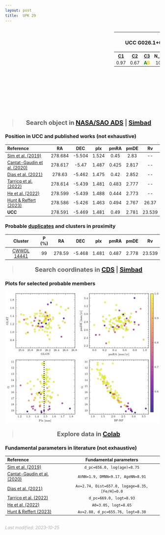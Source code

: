 ```yaml
---
layout: post
title:  UPK 29
---
```


<div style="display: flex; justify-content: space-between;">
 <div style="text-align: center;">
 <!-- Left block -->
 <div id="aladin-lite-div" style="width:355px;height:250px;"></div>
 <script type="text/javascript" src="https://aladin.cds.unistra.fr/AladinLite/api/v3/latest/aladin.js" charset="utf-8"></script>
 <script type="text/javascript">
   let aladin;
   A.init.then(() => {
      aladin = A.aladin('#aladin-lite-div', {survey: "P/DSS2/color", fov:0.413, target: "278.591 -5.469"});
   });
 </script>
</div>
<!-- Left block -->

<table style="text-align: center; width:355px;height:250px;">
  <!-- Row 1 (title) -->
  <tr>
    <td colspan="5"><h3>UCC G026.1+01.2</h3></td>
  </tr>
  <!-- Row 2 -->
  <tr>
    <th><a href="https://ucc.ar/faq#what-are-the-c1-c2-and-c3-parameters" title="Photometric class">C1</a></th>
    <th><a href="https://ucc.ar/faq#what-are-the-c1-c2-and-c3-parameters" title="Density class">C2</a></th>
    <th><a href="https://ucc.ar/faq#what-are-the-c1-c2-and-c3-parameters" title="Combined class">C3</a></th>
    <th><div title="Stars with membership probability >50%">N_50</div></th>
    <th><div title="Radius that contains half the members [arcmin]">r_50</div></th>
  </tr>
  <!-- Row 3 -->
  <tr>
    <td>0.97</td>
    <td>0.67</td>
    <td><span style="color: green; font-weight: bold;">A</span><span style="color: #FFC300; font-weight: bold;">B</span></td>
    <td>103</td>
    <td>12.4</td>
  </tr>
</table>
</div>

> <p style="text-align:center; font-weight: bold; font-size:20px">Search object in <a href="https://ui.adsabs.harvard.edu/search/q=%20collection%3Aastronomy%20body%3A%22UPK%2029%22&sort=date%20desc%2C%20bibcode%20desc&p_=0" target="_blank">NASA/SAO ADS</a> | <a href="https://simbad.cds.unistra.fr/simbad/sim-id-refs?Ident=upk29" target="_blank">Simbad</a></p>


### Position in UCC and published works (not exhaustive)

| Reference    | RA    | DEC   | plx  | pmRA  | pmDE   |  Rv  |
| :---         | :---: | :---: | :---: | :---: | :---: | :---: |
|[Sim et al. (2019)](https://ui.adsabs.harvard.edu/abs/2019JKAS...52..145S/abstract) | 278.684 | -5.504 | 1.524 | 0.45 | 2.83 | -- |
|[Cantat-Gaudin et al. (2020)](https://ui.adsabs.harvard.edu/abs/2020A%26A...640A...1C) | 278.617 | -5.47 | 1.487 | 0.425 | 2.817 | -- |
|[Dias et al. (2021)](https://ui.adsabs.harvard.edu/abs/2021MNRAS.504..356D) | 278.63 | -5.462 | 1.475 | 0.42 | 2.852 | -- |
|[Tarricq et al. (2022)](https://ui.adsabs.harvard.edu/abs/2022A%26A...659A..59T/abstract) | 278.614 | -5.439 | 1.481 | 0.483 | 2.777 | -- |
|[He et al. (2022)](https://ui.adsabs.harvard.edu/abs/2022ApJS..262....7H/abstract) | 278.599 | -5.439 | 1.488 | 0.444 | 2.773 | -- |
|[Hunt & Reffert (2023)](https://ui.adsabs.harvard.edu/abs/2023arXiv230313424H/abstract) | 278.586 | -5.426 | 1.463 | 0.494 | 2.767 | 26.37 |
| **UCC** |278.591 | -5.469 | 1.481 | 0.49 | 2.781 | 23.539 |


### Probable <a href="https://ucc.ar/faq#probable-duplicates" title="See FAQ for definition of proximity">duplicates</a> and clusters in proximity

| Cluster | P (%) | RA    | DEC   | plx   | pmRA  | pmDE  | Rv    |
| :---:   | :---: | :---: | :---: | :---: | :---: | :---: | :---: |
|[CWWDL 14441](https://ucc.ar/_clusters/cwwdl14441/)| 99 | 278.59 | -5.468 | 1.481 | 0.487 | 2.778 | 23.539 |

> <p style="text-align:center; font-weight: bold; font-size:20px">Search coordinates in <a href="https://cdsportal.u-strasbg.fr/?target=278.591,-5.469" target="_blank">CDS</a> | <a href="https://simbad.cds.unistra.fr/mobile/object_list.html?coord=278.591%20-5.469&output=json&radius=5&userEntry=upk29" target="_blank">Simbad</a></p>

### Plots for selected probable members

![CLUSTER](https://raw.githubusercontent.com/ucc23/Q1P/main/plots/upk29.webp)


> <p style="text-align:center; font-weight: bold; font-size:20px">Explore data in <a href="https://colab.research.google.com/github/UCC23/Q1P/blob/master/notebooks/upk29.ipynb" target="_blank">Colab</a></p>


### Fundamental parameters in literature (not exhaustive)

| Reference |  Fundamental parameters |
| :---         |     :---:      |
| [Sim et al. (2019)](https://ui.adsabs.harvard.edu/abs/2019JKAS...52..145S/abstract) | `d_pc=656.0, log(age)=8.75` |
| [Cantat-Gaudin et al. (2020)](https://ui.adsabs.harvard.edu/abs/2020A%26A...640A...1C) | `AVNN=1.9, DMNN=9.17, AgeNN=8.91` |
| [Dias et al. (2021)](https://ui.adsabs.harvard.edu/abs/2021MNRAS.504..356D) | `Av=2.74, Dist=657.0, logage=8.35, [Fe/H]=0.0` |
| [Tarricq et al. (2022)](https://ui.adsabs.harvard.edu/abs/2022A%26A...659A..59T/abstract) | `d_pc=669.0, logt=8.93` |
| [He et al. (2022)](https://ui.adsabs.harvard.edu/abs/2022ApJS..262....7H/abstract) | `A0=3.05, logt=8.65` |
| [Hunt & Reffert (2023)](https://ui.adsabs.harvard.edu/abs/2023arXiv230313424H/abstract) | `Av=2.88, d_pc=655.76, logt=8.38` |

<br>
<font color="b3b1b1"><i>Last modified: 2023-10-25</i></font>
